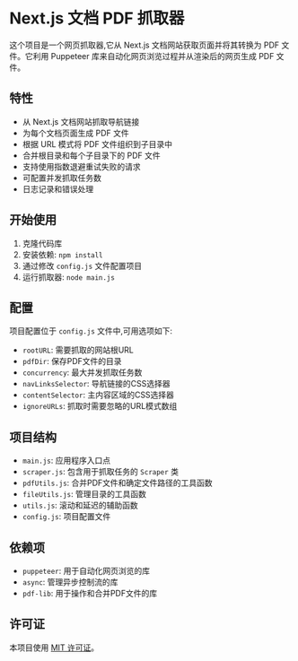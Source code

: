 # Next.js 文档 PDF 抓取器

这个项目是一个网页抓取器,它从 Next.js 文档网站获取页面并将其转换为 PDF 文件。它利用 Puppeteer 库来自动化网页浏览过程并从渲染后的网页生成 PDF 文件。

## 特性

- 从 Next.js 文档网站抓取导航链接
- 为每个文档页面生成 PDF 文件
- 根据 URL 模式将 PDF 文件组织到子目录中
- 合并根目录和每个子目录下的 PDF 文件
- 支持使用指数退避重试失败的请求
- 可配置并发抓取任务数
- 日志记录和错误处理

## 开始使用

1. 克隆代码库
2. 安装依赖: `npm install`
3. 通过修改 `config.js` 文件配置项目
4. 运行抓取器: `node main.js`

## 配置

项目配置位于 `config.js` 文件中,可用选项如下:

- `rootURL`: 需要抓取的网站根URL
- `pdfDir`: 保存PDF文件的目录
- `concurrency`: 最大并发抓取任务数
- `navLinksSelector`: 导航链接的CSS选择器
- `contentSelector`: 主内容区域的CSS选择器  
- `ignoreURLs`: 抓取时需要忽略的URL模式数组

## 项目结构

- `main.js`: 应用程序入口点
- `scraper.js`: 包含用于抓取任务的 `Scraper` 类
- `pdfUtils.js`: 合并PDF文件和确定文件路径的工具函数
- `fileUtils.js`: 管理目录的工具函数
- `utils.js`: 滚动和延迟的辅助函数
- `config.js`: 项目配置文件

## 依赖项

- `puppeteer`: 用于自动化网页浏览的库
- `async`: 管理异步控制流的库
- `pdf-lib`: 用于操作和合并PDF文件的库

## 许可证

本项目使用 [MIT 许可证](LICENSE)。